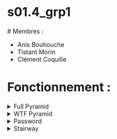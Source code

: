 # s01.4_grp1

# Membres : 
- Anis Bouhouche 
- Tistant Morin
- Clément Coquille

# Fonctionnement :
<details><summary>Full Pyramid</summary><p>
  * Tout se base sur la concaténation de String
  * Tant que le nombre d'étages est inf. au nombre demandé par l'utilisateur : ajouter un étage contenant 1 espace (" ") de moins et 2 briques (#) de plus</p></details>
<details><summary>WTF Pyramid</summary><p>
  * Tant que le nombre d'étages est inf. à la moitié du nombre demandé par l'utilisateur : ajouter un étage contenant 1 espace (" ") de moins (.chop) et 2 briques (#) de plus. Une fois que le nombre d'étages excède la moitié du nombre demandé par l'utilisateur, ajouter 1 espace, retirer 2 bricks (.chop.chop)</p></details>
<details><summary>Password</summary><p>ez shit</p></details>
<details><summary>Stairway</summary><p>
 <ul>
  <li>
   * Définition de la fonction die_throw</li>
  <li> * Définition de stairs & count_number_die_throw</li>
  * Tant que stairs < 10 : on jète le dé on applique la consigne selon le résultat (if statement)
  * Définition de average_time_finish : on stock le nombre de lancé par partie dans un tableau (avg[])
  * On lance le jeu 120 fois
  * Moyenne = somme des éléments contenus dans avg[], divisés par le nombre d'éléments qu'il contient</p></details>


